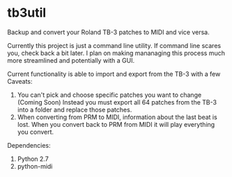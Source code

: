 # tb3util
Backup and convert your Roland TB-3 patches to MIDI and vice versa.

Currently this project is just a command line utility. If command line scares you, check back a bit later.
I plan on making mananaging this process much more streamlined and potentially with a GUI.

Current functionality is able to import and export from the TB-3 with a few Caveats:

1. You can't pick and choose specific patches you want to change (Coming Soon)
Instead you must export all 64 patches from the TB-3 into a folder and replace those patches. 
2. When converting from PRM to MIDI, information about the last beat is lost. When you convert back to PRM from MIDI it will play everything you convert.

Dependencies: 

1. Python 2.7
2. python-midi
